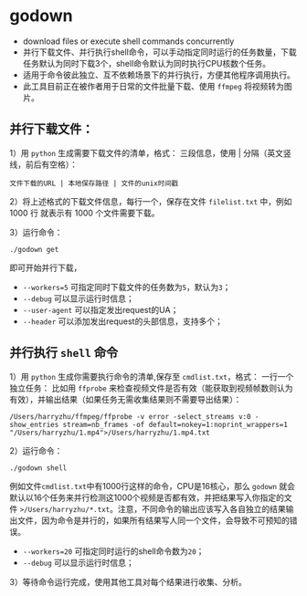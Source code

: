 # godown
* download files or execute shell commands concurrently
* 并行下载文件、并行执行shell命令，可以手动指定同时运行的任务数量，下载任务默认为同时下载3个，shell命令默认为同时执行CPU核数个任务。
* 适用于命令彼此独立、互不依赖场景下的并行执行，方便其他程序调用执行。
* 此工具目前正在被作者用于日常的文件批量下载、使用 `ffmpeg` 将视频转为图片。

## 并行下载文件：
1）用 `python` 生成需要下载文件的清单，格式： 三段信息，使用 | 分隔（英文竖线，前后有空格）：

```
文件下载的URL | 本地保存路径 | 文件的unix时间戳
```

2）将上述格式的下载文件信息，每行一个，保存在文件 `filelist.txt` 中，例如 1000 行 就表示有 1000 个文件需要下载。

3）运行命令：
```
./godown get
```
即可开始并行下载，
* `--workers=5` 可指定同时下载文件的任务数为`5`，默认为`3`；
* `--debug` 可以显示运行时信息；
* `--user-agent` 可以指定发出request的UA；
* `--header` 可以添加发出request的头部信息，支持多个；


## 并行执行 `shell` 命令
1）用 `python` 生成你需要执行命令的清单,保存至 `cmdlist.txt`，格式： 一行一个独立任务：
比如用 `ffprobe` 来检查视频文件是否有效（能获取到视频帧数则认为有效），并输出结果（如果任务无需收集结果则不需要导出结果）：
```
/Users/harryzhu/ffmpeg/ffprobe -v error -select_streams v:0 -show_entries stream=nb_frames -of default=nokey=1:noprint_wrappers=1  "/Users/harryzhu/1.mp4">/Users/harryzhu/1.mp4.txt
```

2）运行命令：
```
./godown shell
```
例如文件`cmdlist.txt`中有1000行这样的命令，CPU是16核心，那么 `godown` 就会默认以16个任务来并行检测这1000个视频是否都有效，并把结果写入你指定的文件 `>/Users/harryzhu/*.txt`。注意，不同命令的输出应该写入各自独立的结果输出文件，因为命令是并行的，如果所有结果写人同一个文件，会导致不可预知的错误。
* `--workers=20` 可指定同时运行的shell命令数为`20`；
* `--debug` 可以显示运行时信息；

3）等待命令运行完成，使用其他工具对每个结果进行收集、分析。

